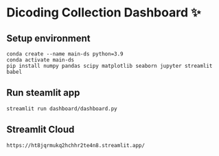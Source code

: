 # Dicoding Collection Dashboard ✨

## Setup environment
```
conda create --name main-ds python=3.9
conda activate main-ds
pip install numpy pandas scipy matplotlib seaborn jupyter streamlit babel
```

## Run steamlit app
```
streamlit run dashboard/dashboard.py
```

## Streamlit Cloud
```
https://ht8jqrmukq2hchhr2te4n8.streamlit.app/
```
